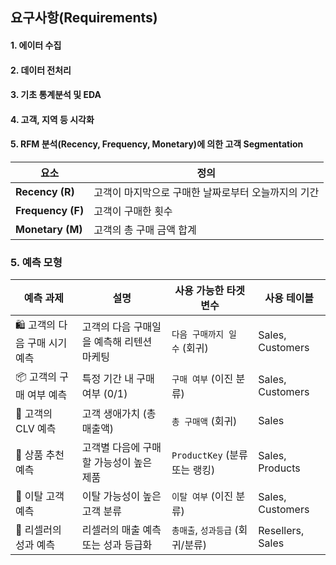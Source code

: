 ## 요구사항(Requirements)
#### 1. 에이터 수집
#### 2. 데이터 전처리
#### 3. 기초 통계분석 및 EDA
#### 4. 고객, 지역 등 시각화
#### 5. RFM 분석(Recency, Frequency, Monetary)에 의한 고객 Segmentation
| 요소                | 정의                           |
| ----------------- | ---------------------------- |
| **Recency (R)**   | 고객이 마지막으로 구매한 날짜로부터 오늘까지의 기간 |
| **Frequency (F)** | 고객이 구매한 횟수                   |
| **Monetary (M)**  | 고객의 총 구매 금액 합계               |
### 5. 예측 모형
| 예측 과제              | 설명                      | 사용 가능한 타겟 변수            | 사용 테이블           |
| ------------------ | ----------------------- | ----------------------- | ---------------- |
| 🛍 고객의 다음 구매 시기 예측 | 고객의 다음 구매일을 예측해 리텐션 마케팅 | `다음 구매까지 일 수` (회귀)      | Sales, Customers |
| 📦 고객의 구매 여부 예측    | 특정 기간 내 구매 여부 (0/1)     | `구매 여부` (이진 분류)         | Sales, Customers |
| 💸 고객의 CLV 예측      | 고객 생애가치 (총 매출액)         | `총 구매액` (회귀)            | Sales            |
| 🛒 상품 추천 예측        | 고객별 다음에 구매할 가능성이 높은 제품  | `ProductKey` (분류 또는 랭킹) | Sales, Products  |
| 🔄 이탈 고객 예측        | 이탈 가능성이 높은 고객 분류        | `이탈 여부` (이진 분류)         | Sales, Customers |
| 💼 리셀러의 성과 예측      | 리셀러의 매출 예측 또는 성과 등급화    | `총매출`, `성과등급` (회귀/분류)   | Resellers, Sales |

